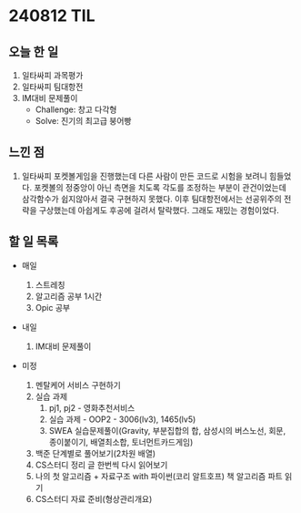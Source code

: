 # 240812 TIL

## 오늘 한 일
1. 일타싸피 과목평가
2. 일타싸피 팀대항전
3. IM대비 문제풀이
    - Challenge: 창고 다각형
    - Solve: 진기의 최고급 붕어빵


## 느낀 점
1. 일타싸피 포켓볼게임을 진행했는데 다른 사람이 만든 코드로 시험을 보려니 힘들었다. 포켓볼의 정중앙이 아닌 측면을 치도록 각도를 조정하는 부분이 관건이었는데 삼각함수가 쉽지않아서 결국 구현하지 못했다. 이후 팀대항전에서는 선공위주의 전략을 구상했는데 아쉽게도 후공에 걸려서 탈락했다. 그래도 재밌는 경험이었다.

## 할 일 목록
 - 매일
    1. 스트레칭
    2. 알고리즘 공부 1시간
    3. Opic 공부

 - 내일
    1. IM대비 문제풀이

 - 미정
    1. 멘탈케어 서비스 구현하기
    2. 실습 과제
        1. pj1, pj2 - 영화추천서비스
        2. 실습 과제 - OOP2 - 3006(lv3), 1465(lv5)
        3. SWEA 실습문제풀이(Gravity, 부분집합의 합, 삼성시의 버스노선, 회문,  종이붙이기, 배열최소합, 토너먼트카드게임)
    3. 백준 단계별로 풀어보기(2차원 배열)
    4. CS스터디 정리 글 한번씩 다시 읽어보기
    5. 나의 첫 알고리즘 + 자료구조 with 파이썬(코리 알트호프) 책 알고리즘 파트 읽기
    6. CS스터디 자료 준비(형상관리개요)